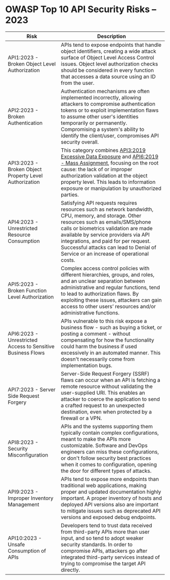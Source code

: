 OWASP Top 10 API Security Risks – 2023
======================================

| Risk | Description |
| ---- | ----------- |
| API1:2023 - Broken Object Level Authorization | APIs tend to expose endpoints that handle object identifiers, creating a wide attack surface of Object Level Access Control issues. Object level authorization checks should be considered in every function that accesses a data source using an ID from the user. |
| API2:2023 - Broken Authentication | Authentication mechanisms are often implemented incorrectly, allowing attackers to compromise authentication tokens or to exploit implementation flaws to assume other user's identities temporarily or permanently. Compromising a system's ability to identify the client/user, compromises API security overall. |
| API3:2023 - Broken Object Property Level Authorization | This category combines [API3:2019 Excessive Data Exposure][1] and [API6:2019 - Mass Assignment][2], focusing on the root cause: the lack of or improper authorization validation at the object property level. This leads to information exposure or manipulation by unauthorized parties. |
| API4:2023 - Unrestricted Resource Consumption | Satisfying API requests requires resources such as network bandwidth, CPU, memory, and storage. Other resources such as emails/SMS/phone calls or biometrics validation are made available by service providers via API integrations, and paid for per request. Successful attacks can lead to Denial of Service or an increase of operational costs. |
| API5:2023 - Broken Function Level Authorization | Complex access control policies with different hierarchies, groups, and roles, and an unclear separation between administrative and regular functions, tend to lead to authorization flaws. By exploiting these issues, attackers can gain access to other users’ resources and/or administrative functions. |
| API6:2023 - Unrestricted Access to Sensitive Business Flows | APIs vulnerable to this risk expose a business flow - such as buying a ticket, or posting a comment - without compensating for how the functionality could harm the business if used excessively in an automated manner. This doesn't necessarily come from implementation bugs. |
| API7:2023 - Server Side Request Forgery | Server-Side Request Forgery (SSRF) flaws can occur when an API is fetching a remote resource without validating the user-supplied URI. This enables an attacker to coerce the application to send a crafted request to an unexpected destination, even when protected by a firewall or a VPN. |
| API8:2023 - Security Misconfiguration | APIs and the systems supporting them typically contain complex configurations, meant to make the APIs more customizable. Software and DevOps engineers can miss these configurations, or don't follow security best practices when it comes to configuration, opening the door for different types of attacks.  |
| API9:2023 - Improper Inventory Management | APIs tend to expose more endpoints than traditional web applications, making proper and updated documentation highly important. A proper inventory of hosts and deployed API versions also are important to mitigate issues such as deprecated API versions and exposed debug endpoints. |
| API10:2023 - Unsafe Consumption of APIs | Developers tend to trust data received from third-party APIs more than user input, and so tend to adopt weaker security standards. In order to compromise APIs, attackers go after integrated third-party services instead of trying to compromise the target API directly. |

[1]: https://github.com/OWASP/API-Security/blob/master/2019/en/src/0xa3-excessive-data-exposure.md
[2]: https://github.com/OWASP/API-Security/blob/master/2019/en/src/0xa6-mass-assignment.md
[3]: https://github.com/OWASP/API-Security/blob/master/2019/en/src/0xa4-lack-of-resources-and-rate-limiting.md
